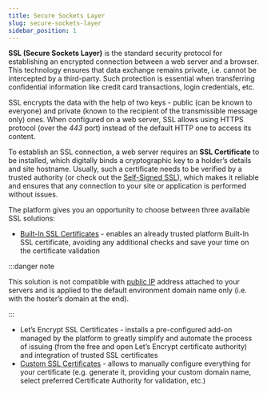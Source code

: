 ```yaml
---
title: Secure Sockets Layer
slug: secure-sockets-layer
sidebar_position: 1
---
```


<!-- ## Secure Sockets Layer (SSL) -->

**SSL (Secure Sockets Layer)** is the standard security protocol for establishing an encrypted connection between a web server and a browser. This technology ensures that data exchange remains private, i.e. cannot be intercepted by a third-party. Such protection is essential when transferring confidential information like credit card transactions, login credentials, etc.

SSL encrypts the data with the help of two keys - public (can be known to everyone) and private (known to the recipient of the transmissible message only) ones. When configured on a web server, SSL allows using HTTPS protocol (over the _443_ port) instead of the default HTTP one to access its content.

To establish an SSL connection, a web server requires an **SSL Certificate** to be installed, which digitally binds a cryptographic key to a holder’s details and site hostname. Usually, such a certificate needs to be verified by a trusted authority (or check out the [Self-Signed SSL](/application-setting/ssl/self-signed-custom-ssl)), which makes it reliable and ensures that any connection to your site or application is performed without issues.

The platform gives you an opportunity to choose between three available SSL solutions:

- [Built-In SSL Certificates](/application-setting/ssl/built-in-ssl) - enables an already trusted platform Built-In SSL certificate, avoiding any additional checks and save your time on the certificate validation

:::danger note

This solution is not compatible with [public IP](/application-setting/external-access-to-applications/public-ip) address attached to your servers and is applied to the default environment domain name only (i.e. with the hoster’s domain at the end).

:::

- Let’s Encrypt SSL Certificates - installs a pre-configured add-on managed by the platform to greatly simplify and automate the process of issuing (from the free and open Let’s Encrypt certificate authority) and integration of trusted SSL certificates
- [Custom SSL Certificates](/application-setting/ssl/custom-ssl) - allows to manually configure everything for your certificate (e.g. generate it, providing your custom domain name, select preferred Certificate Authority for validation, etc.)
